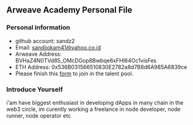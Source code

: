 ## Arweave Academy Personal File

### Personal information

- github account: sandz2
- Email: sandijokam41@yahoo.co.id
- Arweave Address: BVHaZ4N0TVd85_OMcDGop8Bwbqe6xFHl64Oc1visFes
- ETH Address: 0x536B031566510830E2782a8d7B8d6A985A6839ce
- Please finish this [form](https://docs.google.com/forms/d/e/1FAIpQLSfWA5fIIcBgmRppm3jNz5vmf9Mai_QMVil-2pO4r7YKn_Zhtw/viewform?usp=sf_link) to join in the talent pool.

### Introduce Yourself
 i'am have biggest enthusiast in developing dApps in many chain in the web3 circle, im curently working a freelance in node developer, node runner, node operator etc
